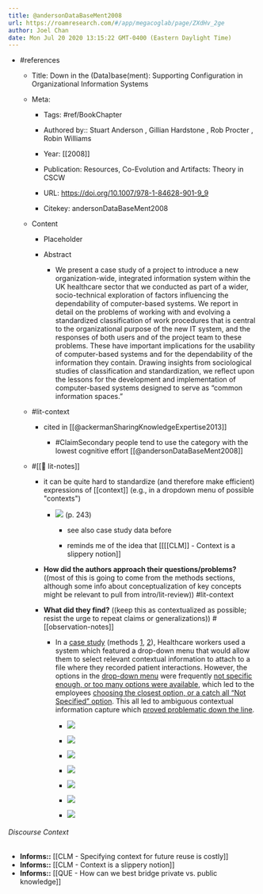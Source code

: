 ```yaml
---
title: @andersonDataBaseMent2008
url: https://roamresearch.com/#/app/megacoglab/page/ZXdHv_2ge
author: Joel Chan
date: Mon Jul 20 2020 13:15:22 GMT-0400 (Eastern Daylight Time)
---
```


- #references

    - Title: Down in the (Data)base(ment): Supporting Configuration in Organizational Information Systems

    - Meta:

        - Tags: #ref/BookChapter

        - Authored by::  Stuart Anderson ,  Gillian Hardstone ,  Rob Procter ,  Robin Williams

        - Year: [[2008]]

        - Publication: Resources, Co-Evolution and Artifacts: Theory in CSCW

        - URL: https://doi.org/10.1007/978-1-84628-901-9_9

        - Citekey: andersonDataBaseMent2008

    - Content

        - Placeholder

        - Abstract

            - We present a case study of a project to introduce a new organization-wide, integrated information system within the UK healthcare sector that we conducted as part of a wider, socio-technical exploration of factors influencing the dependability of computer-based systems. We report in detail on the problems of working with and evolving a standardized classification of work procedures that is central to the organizational purpose of the new IT system, and the responses of both users and of the project team to these problems. These have important implications for the usability of computer-based systems and for the dependability of the information they contain. Drawing insights from sociological studies of classification and standardization, we reflect upon the lessons for the development and implementation of computer-based systems designed to serve as “common information spaces.”

    - #lit-context

        - cited in [[@ackermanSharingKnowledgeExpertise2013]]

            - #ClaimSecondary people tend to use the category with the lowest cognitive effort [[@andersonDataBaseMent2008]]

    - #[[📝 lit-notes]]

        - it can be quite hard to standardize (and therefore make efficient) expressions of [[context]] (e.g., in a dropdown menu of possible "contexts")

            - ![](https://firebasestorage.googleapis.com/v0/b/firescript-577a2.appspot.com/o/imgs%2Fapp%2Fmegacoglab%2Fc3jEajkCsS.png?alt=media&token=3251d848-c487-4433-a9c5-42052f534a0c) (p. 243)

                - see also case study data before

                - reminds me of the idea that [[[[CLM]] - Context is a slippery notion]]

        - **How did the authors approach their questions/problems?** ((most of this is going to come from the methods sections, although some info about conceptualization of key concepts might be relevant to pull from intro/lit-review)) #lit-context

        - **What did they find?** ((keep this as contextualized as possible; resist the urge to repeat claims or generalizations)) #[[observation-notes]]

            - In a [case study](![](https://firebasestorage.googleapis.com/v0/b/firescript-577a2.appspot.com/o/imgs%2Fapp%2Fmegacoglab%2FR52nKzU5nS.png?alt=media&token=f2b63f4c-979a-4321-ae41-aca5f23071a8)) (methods [1](((HH7e2hyT2))), [2](((8pTMoQtJD)))), Healthcare workers used a system which featured a drop-down menu that would allow them to select relevant contextual information to attach to a file where they recorded patient interactions. However, the options in the [drop-down menu](((SdDwD5xWe))) were frequently [not specific enough, or too many options were available](((_b8X5Ey1Z))), which led to the employees [choosing the closest option, or a catch all “Not Specified” option](((w-26O9uLq))). This all led to ambiguous contextual information capture which [proved problematic down the line](((IxXKHy5DM))).

                - ![](https://firebasestorage.googleapis.com/v0/b/firescript-577a2.appspot.com/o/imgs%2Fapp%2Fmegacoglab%2FbdQgn-PEVF.png?alt=media&token=711e6615-7c99-4349-a474-1e06137cb46f)

                - ![](https://firebasestorage.googleapis.com/v0/b/firescript-577a2.appspot.com/o/imgs%2Fapp%2Fmegacoglab%2FBZtUFaIw1q.png?alt=media&token=15949c86-02ed-44bc-b0e9-b89a857b6419)

                - ![](https://firebasestorage.googleapis.com/v0/b/firescript-577a2.appspot.com/o/imgs%2Fapp%2Fmegacoglab%2FrSZ8kWjyBl.png?alt=media&token=76e39a8d-04f8-46f0-8669-6ea4f859518a)

                - ![](https://firebasestorage.googleapis.com/v0/b/firescript-577a2.appspot.com/o/imgs%2Fapp%2Fmegacoglab%2F7XlH240W5Q.png?alt=media&token=5e1c2978-84b0-4b9f-9aa8-44d3caf84b7b)

                - ![](https://firebasestorage.googleapis.com/v0/b/firescript-577a2.appspot.com/o/imgs%2Fapp%2Fmegacoglab%2Ff14UcNMOTO.png?alt=media&token=778577e3-4517-4c18-9470-ffdd3a054e13)

                - ![](https://firebasestorage.googleapis.com/v0/b/firescript-577a2.appspot.com/o/imgs%2Fapp%2Fmegacoglab%2FWCkyPgpvjg.png?alt=media&token=230819c0-5282-4497-b0d1-12a3b7534e29)

                - ![](https://firebasestorage.googleapis.com/v0/b/firescript-577a2.appspot.com/o/imgs%2Fapp%2Fmegacoglab%2FR52nKzU5nS.png?alt=media&token=f2b63f4c-979a-4321-ae41-aca5f23071a8)

###### Discourse Context

- **Informs::** [[CLM - Specifying context for future reuse is costly]]
- **Informs::** [[CLM - Context is a slippery notion]]
- **Informs::** [[QUE - How can we best bridge private vs. public knowledge]]
